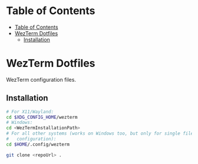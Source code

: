 # Table of Contents

- [Table of Contents](#table-of-contents)
- [WezTerm Dotfiles](#wezterm-dotfiles)
  - [Installation](#installation)

# WezTerm Dotfiles
WezTerm configuration files.

## Installation
```sh
# For X11/Wayland:
cd $XDG_CONFIG_HOME/wezterm
# Windows:
cd <WezTermInstallationPath>
# For all other systems (works on Windows too, but only for single file
#   configuration):
cd $HOME/.config/wezterm

git clone <repoUrl> .
```
